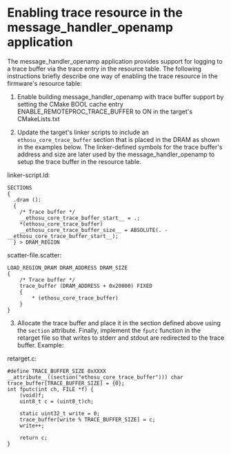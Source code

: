 # Enabling trace resource in the message_handler_openamp application

The message_handler_openamp application provides support for logging to a trace buffer via the trace entry in the resource table. The following instructions briefly describe one way of enabling the trace resource in the firmware's resource table:

1. Enable building message_handler_openamp with trace buffer support by setting the CMake BOOL cache entry ENABLE_REMOTEPROC_TRACE_BUFFER to ON in the target's CMakeLists.txt

2. Update the target's linker scripts to include an `ethosu_core_trace_buffer` section that is placed in the DRAM as shown in the examples below. The linker-defined symbols for the trace buffer's address and size are later used by the message_handler_openamp to setup the trace buffer in the resource table.

linker-script.ld:
```
SECTIONS
{
  .dram ():
  {
    /* Trace buffer */
    __ethosu_core_trace_buffer_start__ = .;
    *(ethosu_core_trace_buffer)
    __ethosu_core_trace_buffer_size__ = ABSOLUTE(. - __ethosu_core_trace_buffer_start__);
  } > DRAM_REGION
```

scatter-file.scatter:
```
LOAD_REGION_DRAM DRAM_ADDRESS DRAM_SIZE
{
    /* Trace buffer */
    trace_buffer (DRAM_ADDRESS + 0x20000) FIXED
    {
        * (ethosu_core_trace_buffer)
    }
}
```

3. Allocate the trace buffer and place it in the section defined above using the `section` attribute. Finally, implement the `fputc` function in the retarget file so that writes to stderr and stdout are redirected to the trace buffer. Example:

retarget.c:
```
#define TRACE_BUFFER_SIZE 0xXXXX
__attribute__((section("ethosu_core_trace_buffer"))) char trace_buffer[TRACE_BUFFER_SIZE] = {0};
int fputc(int ch, FILE *f) {
    (void)f;
    uint8_t c = (uint8_t)ch;

    static uint32_t write = 0;
    trace_buffer[write % TRACE_BUFFER_SIZE] = c;
    write++;

    return c;
}
```

